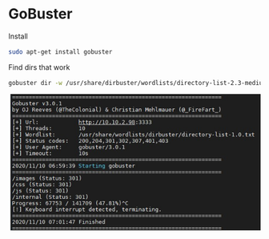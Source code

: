 # GoBuster

Install

```sh
sudo apt-get install gobuster
```

Find dirs that work

```sh
gobuster dir -w /usr/share/dirbuster/wordlists/directory-list-2.3-medium.txt -u http://10.10.112.131:80
```

![GoBusterExample](_gobuster_example.jpg)
